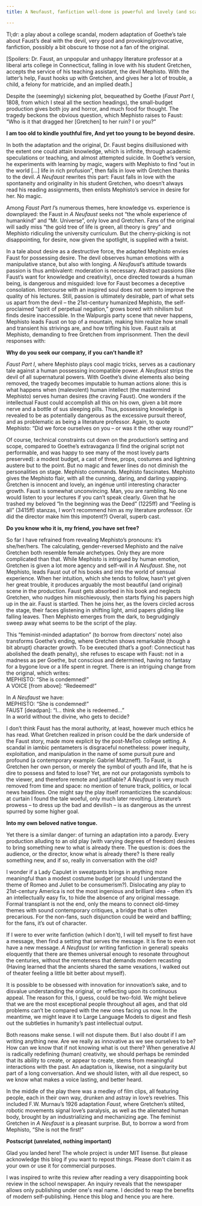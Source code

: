 ```yaml
---
title: A Neufaust, fanfiction well-done is powerful and lovely (and scandalous, if you will)

---
```


Tl;dr: a play about a college scandal, modern adaptation of Goethe’s tale about Faust’s deal with the devil, very good and provoking/provocative, fanfiction, possibly a bit obscure to those not a fan of the original.
 
[Spoilers: Dr. Faust, an unpopular and unhappy literature professor at a liberal arts college in Connecticut, falling in love with his student Gretchen, accepts the service of his teaching assistant, the devil Mephisto. With the latter’s help, Faust hooks up with Gretchen, and gives her a lot of trouble, a child, a felony for matricide, and an implied death.]
 
Despite the (seemingly) sickening plot, bequeathed by Goethe (*Faust Part I*, 1808, from which I steal all the section headings), the small-budget production gives both joy and horror, and much food for thought. The tragedy beckons the obvious question, which Mephisto raises to Faust: “Who is it that dragged her [Gretchen] to her ruin? I or you?”
 
**I am too old to kindle youthful fire,
And yet too young to be beyond desire.**
 
In both the adaptation and the original, Dr. Faust begins disillusioned with the extent one could attain knowledge, which is infinite, through academic speculations or teaching, and almost attempted suicide. In Goethe’s version, he experiments with learning by magic, wagers with Mephisto to find “out in the world […] life in rich profusion”, then falls in love with Gretchen thanks to the devil. *A Neufaust* rewrites this part: Faust falls in love with the spontaneity and originality in his student Gretchen, who doesn’t always read his reading assignments, then enlists Mephisto’s service in desire for her. No magic.
 
Among *Faust Part I*’s numerous themes, here knowledge vs. experience is downplayed: the Faust in *A Neufaust* seeks not “the whole experience of humankind” and “Mr. Universe”, only love and Gretchen. Fans of the original will sadly miss “the gold tree of life is green, all theory is grey” and Mephisto ridiculing the university curriculum. But the cherry-picking is not disappointing, for desire, now given the spotlight, is supplied with a twist.
 
In a tale about desire as a destructive force, the adapted Mephisto envies Faust for possessing desire. The devil observes human emotions with a manipulative stance, but also with longing. *A Neufaust*’s attitude towards passion is thus ambivalent: moderation is necessary. Abstract passions (like Faust’s want for knowledge and creativity), once directed towards a human being, is dangerous and misguided: love for Faust becomes a deceptive consolation. Intercourse with an inspired soul does not seem to improve the quality of his lectures. Still, passion is ultimately desirable, part of what sets us apart from the devil – the 21st-century humanized Mephisto, the self-proclaimed “spirit of perpetual negation,” grows bored with nihilism but finds desire inaccessible. In the Walpurgis party scene that never happens, Mephisto leads Faust on top of a mountain, making him realize how small and transient his strivings are, and how trifling his love. Faust rails at Mephisto, demanding to free Gretchen from imprisonment. Then the devil responses with:
 
**Why do you seek our company, if you can’t handle it?**
 
*Faust Part I*, where Mephisto plays cool magic tricks, serves as a cautionary tale against a human possessing incompatible power. *A Neufaust* strips the devil of all supernatural powers. With Goethe’s divine elements also being removed, the tragedy becomes imputable to human actions alone: this is what happens when (malevolent) human intellect (the mastermind Mephisto) serves human desires (the craving Faust). One wonders if the intellectual Faust could accomplish all this on his own, given a bit more nerve and a bottle of sus sleeping pills. Thus, possessing knowledge is revealed to be as potentially dangerous as the excessive pursuit thereof, and as problematic as being a literature professor. Again, to quote Mephisto: “Did we force ourselves on you – or was it the other way round?”
 
Of course, technical constraints cut down on the production’s setting and scope, compared to Goethe’s extravaganza (I find the original script not performable, and was happy to see many of the most lovely parts preserved): a modest budget, a cast of three, props, costumes and lightning austere but to the point. But no magic and fewer lines do not diminish the personalities on stage. Mephisto commands. Mephisto fascinates. Mephisto gives the Mephisto flair, with all the cunning, daring, and darling yapping. Gretchen is innocent and lovely, an ingénue until interesting character growth. Faust is somewhat unconvincing. Man, you are rambling. No one would listen to your lectures if you can’t speak clearly. Given that he trashed my beloved “In the beginning was the Deed” (1225ff) and “Feeling is all” (3415ff) stanzas, I won’t recommend him as my literature professor. (Or did the director make him this impotent?) Overall, superb cast.
 
**Do you know who it is, my friend, you have set free?**
 
So far I have refrained from revealing Mephisto’s pronouns: it’s she/her/hers. The calculating, gender-reversed Mephisto and the naïve Gretchen both resemble female archetypes. Only they are more complicated than that. While Mephisto is intrigued by human emotion, Gretchen is given a lot more agency and self-will in *A Neufaust*. She, not Mephisto, leads Faust out of his books and into the world of sensual experience. When her intuition, which she tends to follow, hasn’t yet given her great trouble, it produces arguably the most beautiful (and original) scene in the production. Faust gets absorbed in his book and neglects Gretchen, who nudges him mischievously, then starts flying his papers high up in the air. Faust is startled. Then he joins her, as the lovers circled across the stage, their faces glistening in shifting light, amid papers gliding like falling leaves. Then Mephisto emerges from the dark, to begrudgingly sweep away what seems to be the script of the play.
 
This “feminist-minded adaptation” (to borrow from directors’ note) also transforms Goethe’s ending, where Gretchen shows remarkable (though a bit abrupt) character growth. To be executed (that’s a goof: Connecticut has abolished the death penalty), she refuses to escape with Faust: not in a madness as per Goethe, but conscious and determined, having no fantasy for a bygone love or a life spent in regret. There is an intriguing change from the original, which writes:  
MEPHISTO: “She is condemned!”  
A VOICE [from above]: “Redeemed!”
 
In *A Neufaust* we have:  
MEPHISTO: “She is condemned!”  
FAUST [deadpan]: “I… think she is redeemed…”  
In a world without the divine, who gets to decide?
 
I don’t think Faust has the moral authority, at least, however much ethics he has read. What Gretchen realized in prison could be the dark underside of the Faust story, made more explicit by the post-MeToo college setting. A scandal in iambic pentameters is disgraceful nonetheless: power inequity, exploitation, and manipulation in the name of some pursuit pure and profound (a contemporary example: Gabriel Matzneff). To Faust, is Gretchen her own person, or merely the symbol of youth and life, that he is dire to possess and fated to lose? Yet, are not our protagonists symbols to the viewer, and therefore remote and justifiable? *A Neufaust* is very much removed from time and space: no mention of tenure track, politics, or local news headlines. One might say the play itself romanticizes the scandalous: at curtain I found the tale woeful, only much later revolting. Literature’s prowess – to dress up the bad and devilish – is as dangerous as the unrest spurred by some higher goal.
 
**Into my own beloved native tongue.**
 
Yet there is a similar danger: of turning an adaptation into a parody. Every production alluding to an old play (with varying degrees of freedom) desires to bring something new to what is already there. The question is: does the audience, or the director, know what is already there? Is there really something new, and if so, really in conversation with the old?
 
I wonder if a Lady Capulet in sweatpants brings in anything more meaningful than a modest costume budget (or should I understand the theme of Romeo and Juliet to be consumerism?). Dislocating any play to 21st-century America is not the most ingenious and brilliant idea – often it’s an intellectually easy fix, to hide the absence of any original message. Formal transplant is not the end, only the means to connect old-timey themes with sound contemporary critiques, a bridge that is often precarious. For the non-fans, such disjunction could be weird and baffling; for the fans, it’s out of character.
 
If I were to ever write fanfiction (which I don’t), I will tell myself to first have a message, then find a setting that serves the message. It is fine to even not have a new message. *A Neufaust* (or writing fanfiction in general) speaks eloquently that there are themes universal enough to resonate throughout the centuries, without the remoteness that demands modern recasting (Having learned that the ancients shared the same vexations, I walked out of theater feeling a little bit better about myself).
 
It is possible to be obsessed with innovation for innovation’s sake, and to disvalue understanding the original, or reflecting upon its continuous appeal. The reason for this, I guess, could be two-fold. We might believe that we are the most exceptional people throughout all ages, and that old problems can’t be compared with the new ones facing us now. In the meantime, we might leave it to Large Language Models to digest and flesh out the subtleties in humanity’s past intellectual output.
 
Both reasons make sense. I will not dispute them. But I also doubt if I am writing anything new. Are we really as innovative as we see ourselves to be? How can we know that if not knowing what is out there? When generative AI is radically redefining (human) creativity, we should perhaps be reminded that its ability to create, or appear to create, stems from meaningful interactions with the past. An adaptation is, likewise, not a singularity but part of a long conversation. And we should listen, with all due respect, so we know what makes a voice lasting, and better heard.
 
In the middle of the play there was a medley of film clips, all featuring people, each in their own way, drunken and astray in love’s revelries. This included F.W. Murnau’s 1926 adaptation *Faust*, where Gretchen’s stilted, robotic movements signal love’s paralysis, as well as the alienated human body, brought by an industrializing and mechanizing age. The feminist Gretchen in *A Neufaust* is a pleasant surprise. But, to borrow a word from Mephisto, “She is not the first!”

**Postscript (unrelated, nothing important)**

Glad you landed here! The whole project is under MIT lisense. But please acknowledge this blog if you want to repost things. Please don't claim it as your own or use it for commercial purposes.

I was inspired to write this review after reading a very disappointing book review in the school newspaper. An inquiry reveals that the newspaper allows only publishing under one's real name. I decided to reap the benefits of modern self-publishing. Hence this blog and hence you are here.


